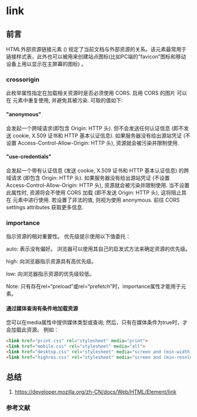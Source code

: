 # link

## 前言

HTML外部资源链接元素 (<link>) 规定了当前文档与外部资源的关系。该元素最常用于链接样式表，此外也可以被用来创建站点图标(比如PC端的“favicon”图标和移动设备上用以显示在主屏幕的图标) 。

### crossorigin

此枚举属性指定在加载相关资源时是否必须使用 CORS. 启用 CORS 的图片 可以在 <canvas> 元素中重复使用, 并避免其被污染. 可取的值如下:

#### "anonymous"

会发起一个跨域请求(即包含 Origin: HTTP 头). 但不会发送任何认证信息 (即不发送 cookie, X.509 证书和 HTTP 基本认证信息). 如果服务器没有给出源站凭证 (不设置 Access-Control-Allow-Origin: HTTP 头), 资源就会被污染并限制使用.

#### "use-credentials"

会发起一个带有认证信息 (发送 cookie, X.509 证书和 HTTP 基本认证信息) 的跨域请求 (即包含 Origin: HTTP 头). 如果服务器没有给出源站凭证 (不设置 Access-Control-Allow-Origin: HTTP 头), 资源就会被污染并限制使用.
当不设置此属性时, 资源将会不使用 CORS 加载 (即不发送 Origin: HTTP 头), 这将阻止其在 <canvas> 元素中进行使用. 若设置了非法的值, 则视为使用 anonymous. 前往 CORS settings attributes 获取更多信息.

### importance

指示资源的相对重要性。 优先级提示使用以下值委托：

auto: 表示没有偏好。 浏览器可以使用其自己的启发式方法来确定资源的优先级。

high: 向浏览器指示资源具有高优先级。

low: 向浏览器指示资源的优先级较低。

Note: 只有存在rel=“preload”或rel=“prefetch”时，importance属性才能用于<link>元素。

#### 通过媒体查询有条件地加载资源

您可以在media属性中提供媒体类型或查询; 然后，只有在媒体条件为true时，才会加载此资源。 例如：

```html
<link href="print.css" rel="stylesheet" media="print">
<link href="mobile.css" rel="stylesheet" media="all">
<link href="desktop.css" rel="stylesheet" media="screen and (min-width: 600px)">
<link href="highres.css" rel="stylesheet" media="screen and (min-resolution: 300dpi)">
```

## 总结

1. <https://developer.mozilla.org/zh-CN/docs/Web/HTML/Element/link>

### 参考文献
